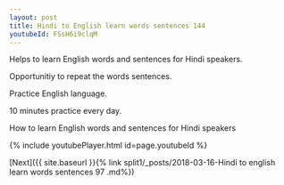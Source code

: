 ```yaml
---
layout: post
title: Hindi to English learn words sentences 144 
youtubeId: FSsH6i9clqM
---
```

 
 
Helps to learn English words and sentences for Hindi speakers.

Opportunitiy to repeat the words sentences. 

Practice English language. 
 
10 minutes practice every day. 
 
How to learn English words and sentences for Hindi speakers 
 
{% include youtubePlayer.html id=page.youtubeId %}
 
 
[Next]({{ site.baseurl }}{% link  split1/_posts/2018-03-16-Hindi to english learn words sentences 97 .md%})
 
